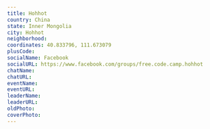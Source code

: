 ```yaml
---
title: Hohhot
country: China
state: Inner Mongolia
city: Hohhot
neighborhood: 
coordinates: 40.833796, 111.673079
plusCode:
socialName: Facebook
socialURL: https://www.facebook.com/groups/free.code.camp.hohhot
chatName:
chatURL:
eventName:
eventURL:
leaderName:
leaderURL:
oldPhoto: 
coverPhoto:
---
```

